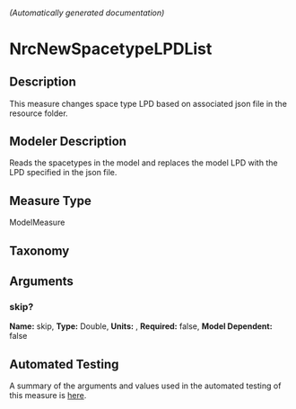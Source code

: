 

###### (Automatically generated documentation)

# NrcNewSpacetypeLPDList

## Description
This  measure changes space type LPD based on associated json file in the resource folder.

## Modeler Description
Reads the spacetypes in the model and replaces the model LPD with the LPD specified in the json file.

## Measure Type
ModelMeasure

## Taxonomy


## Arguments


### skip?

**Name:** skip,
**Type:** Double,
**Units:** ,
**Required:** false,
**Model Dependent:** false






## Automated Testing
A summary of the arguments and values used in the automated testing of this measure is [here](./tests/README.md).
